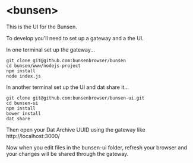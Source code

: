 # \<bunsen\>

This is the UI for the Bunsen.



To develop you'll need to set up a gateway and a the UI.

In one terminal set up the gateway...
```
git clone git@github.com:bunsenbrowser/bunsen
cd bunsen/www/nodejs-project
npm install
node index.js
```

In another terminal set up the UI and dat share it...
```
git clone git@github.com:bunsenbrowser/bunsen-ui.git
cd bunsen-ui
npm install
bower install
dat share
```

Then open your Dat Archive UUID using the gateway like http://localhost:3000/<the dat archive uuid from your dat share command>

Now when you edit files in the bunsen-ui folder, refresh your browser and your changes will be shared through the gateway.
